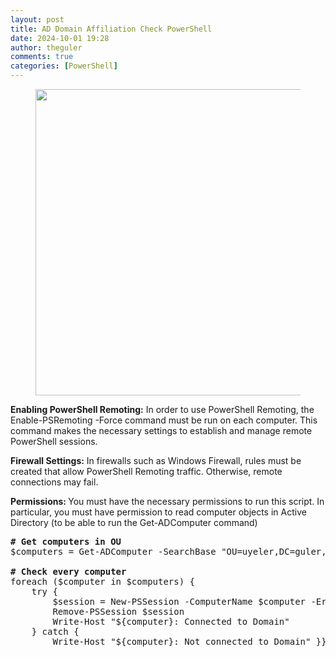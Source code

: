 ```yaml
---
layout: post
title: AD Domain Affiliation Check PowerShell
date: 2024-10-01 19:28
author: theguler
comments: true
categories: [PowerShell]
---
```

<!-- wp:image {"id":8141,"width":"490px","height":"auto","sizeSlug":"large","linkDestination":"none"} -->
<figure class="wp-block-image size-large is-resized"><img src="https://farukguler.com/assets/post_images/p-remoting.jpg?w=660" alt="" class="wp-image-8141" style="width:490px;height:auto" /></figure>
<!-- /wp:image -->

<!-- wp:paragraph -->
<p><strong>Enabling PowerShell Remoting:</strong> In order to use PowerShell Remoting, the Enable-PSRemoting -Force command must be run on each computer. This command makes the necessary settings to establish and manage remote PowerShell sessions.</p>
<!-- /wp:paragraph -->

<!-- wp:paragraph -->
<p><strong>Firewall Settings:</strong> In firewalls such as Windows Firewall, rules must be created that allow PowerShell Remoting traffic. Otherwise, remote connections may fail.</p>
<!-- /wp:paragraph -->

<!-- wp:paragraph -->
<p><strong>Permissions: </strong>You must have the necessary permissions to run this script. In particular, you must have permission to read computer objects in Active Directory (to be able to run the Get-ADComputer command)</p>
<!-- /wp:paragraph -->

<!-- wp:preformatted -->
<pre class="wp-block-preformatted"><strong># Get computers in OU</strong><br>$computers = Get-ADComputer -SearchBase "OU=uyeler,DC=guler,DC=com" -Filter * | Select-Object -ExpandProperty Name<br><br><strong># Check every computer</strong><br>foreach ($computer in $computers) {<br>    try {<br>        $session = New-PSSession -ComputerName $computer -ErrorAction Stop<br>        Remove-PSSession $session<br>        Write-Host "${computer}: Connected to Domain"<br>    } catch {<br>        Write-Host "${computer}: Not connected to Domain" }}</pre>
<!-- /wp:preformatted -->


<script src="https://giscus.app/client.js"
        data-repo="faruk-guler/faruk-guler.github.io"
        data-repo-id="R_kgDOM77PCQ"
        data-category="[ENTER CATEGORY NAME HERE]"
        data-category-id="[ENTER CATEGORY ID HERE]"
        data-mapping="pathname"
        data-strict="0"
        data-reactions-enabled="1"
        data-emit-metadata="0"
        data-input-position="bottom"
        data-theme="preferred_color_scheme"
        data-lang="en"
        crossorigin="anonymous"
        async>
</script>